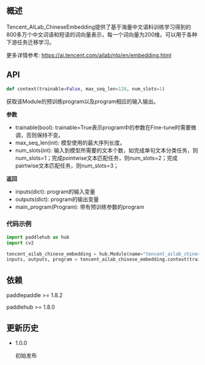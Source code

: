 ## 概述

Tencent_AILab_ChineseEmbedding提供了基于海量中文语料训练学习得到的800多万个中文词语和短语的词向量表示，每一个词向量为200维。可以用于各种下游任务迁移学习。

更多详情参考: https://ai.tencent.com/ailab/nlp/en/embedding.html

## API

```python
def context(trainable=False, max_seq_len=128, num_slots=1)
```

获取该Module的预训练program以及program相应的输入输出。

**参数**

* trainable(bool): trainable=True表示program中的参数在Fine-tune时需要微调，否则保持不变。
* max_seq_len(int): 模型使用的最大序列长度。
* num_slots(int): 输入到模型所需要的文本个数，如完成单句文本分类任务，则num_slots=1；完成pointwise文本匹配任务，则num_slots=2；完成pairtwise文本匹配任务，则num_slots=3；

**返回**

* inputs(dict): program的输入变量
* outputs(dict): program的输出变量
* main_program(Program): 带有预训练参数的program

### 代码示例

```python
import paddlehub as hub
import cv2

tencent_ailab_chinese_embedding = hub.Module(name="tencent_ailab_chinese_embedding")
inputs, outputs, program = tencent_ailab_chinese_embedding.context(trainable=True, max_seq_len=128, num_slots=1)
```

## 依赖

paddlepaddle >= 1.8.2

paddlehub >= 1.8.0

## 更新历史

* 1.0.0

  初始发布

